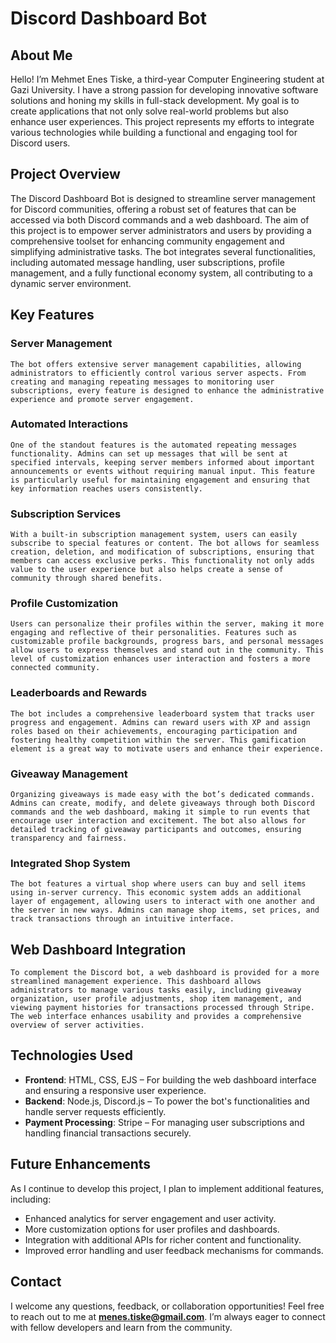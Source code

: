 # Discord Dashboard Bot

## About Me

Hello! I’m Mehmet Enes Tiske, a third-year Computer Engineering student at Gazi University. I have a strong passion for developing innovative software solutions and honing my skills in full-stack development. My goal is to create applications that not only solve real-world problems but also enhance user experiences. This project represents my efforts to integrate various technologies while building a functional and engaging tool for Discord users.

## Project Overview

The Discord Dashboard Bot is designed to streamline server management for Discord communities, offering a robust set of features that can be accessed via both Discord commands and a web dashboard. The aim of this project is to empower server administrators and users by providing a comprehensive toolset for enhancing community engagement and simplifying administrative tasks. The bot integrates several functionalities, including automated message handling, user subscriptions, profile management, and a fully functional economy system, all contributing to a dynamic server environment.

## Key Features
  
  ### Server Management
    The bot offers extensive server management capabilities, allowing administrators to efficiently control various server aspects. From creating and managing repeating messages to monitoring user subscriptions, every feature is designed to enhance the administrative experience and promote server engagement.
  
  ### Automated Interactions
    One of the standout features is the automated repeating messages functionality. Admins can set up messages that will be sent at specified intervals, keeping server members informed about important announcements or events without requiring manual input. This feature is particularly useful for maintaining engagement and ensuring that key information reaches users consistently.
  
  ### Subscription Services
    With a built-in subscription management system, users can easily subscribe to special features or content. The bot allows for seamless creation, deletion, and modification of subscriptions, ensuring that members can access exclusive perks. This functionality not only adds value to the user experience but also helps create a sense of community through shared benefits.
  
  ### Profile Customization
    Users can personalize their profiles within the server, making it more engaging and reflective of their personalities. Features such as customizable profile backgrounds, progress bars, and personal messages allow users to express themselves and stand out in the community. This level of customization enhances user interaction and fosters a more connected community.
  
  ### Leaderboards and Rewards
    The bot includes a comprehensive leaderboard system that tracks user progress and engagement. Admins can reward users with XP and assign roles based on their achievements, encouraging participation and fostering healthy competition within the server. This gamification element is a great way to motivate users and enhance their experience.
  
  ### Giveaway Management
    Organizing giveaways is made easy with the bot’s dedicated commands. Admins can create, modify, and delete giveaways through both Discord commands and the web dashboard, making it simple to run events that encourage user interaction and excitement. The bot also allows for detailed tracking of giveaway participants and outcomes, ensuring transparency and fairness.
  
  ### Integrated Shop System
    The bot features a virtual shop where users can buy and sell items using in-server currency. This economic system adds an additional layer of engagement, allowing users to interact with one another and the server in new ways. Admins can manage shop items, set prices, and track transactions through an intuitive interface.
  
  ## Web Dashboard Integration
    To complement the Discord bot, a web dashboard is provided for a more streamlined management experience. This dashboard allows administrators to manage various tasks easily, including giveaway organization, user profile adjustments, shop item management, and viewing payment histories for transactions processed through Stripe. The web interface enhances usability and provides a comprehensive overview of server activities.

## Technologies Used

- **Frontend**: HTML, CSS, EJS – For building the web dashboard interface and ensuring a responsive user experience.
- **Backend**: Node.js, Discord.js – To power the bot's functionalities and handle server requests efficiently.
- **Payment Processing**: Stripe – For managing user subscriptions and handling financial transactions securely.

## Future Enhancements

As I continue to develop this project, I plan to implement additional features, including:
- Enhanced analytics for server engagement and user activity.
- More customization options for user profiles and dashboards.
- Integration with additional APIs for richer content and functionality.
- Improved error handling and user feedback mechanisms for commands.

## Contact

I welcome any questions, feedback, or collaboration opportunities! Feel free to reach out to me at **menes.tiske@gmail.com**. I’m always eager to connect with fellow developers and learn from the community.


